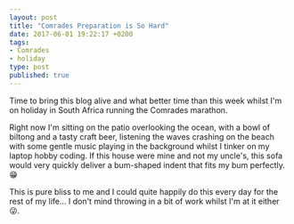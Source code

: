 ```yaml
---
layout: post
title: "Comrades Preparation is So Hard"
date: 2017-06-01 19:22:17 +0200
tags:
- Comrades
- holiday
type: post
published: true
---
```


Time to bring this blog alive and what better time than this week whilst I'm on holiday in South Africa running the Comrades marathon.

Right now I'm sitting on the patio overlooking the ocean, with a bowl of biltong and a tasty craft beer, listening the waves crashing on the beach with some gentle music playing in the background whilst I tinker on my laptop hobby coding. If this house were mine and not my uncle's, this sofa would very quickly deliver a bum-shaped indent that fits my bum perfectly. 😁

This is pure bliss to me and I could quite happily do this every day for the rest of my life... I don't mind throwing in a bit of work whilst I'm at it either 😜.
